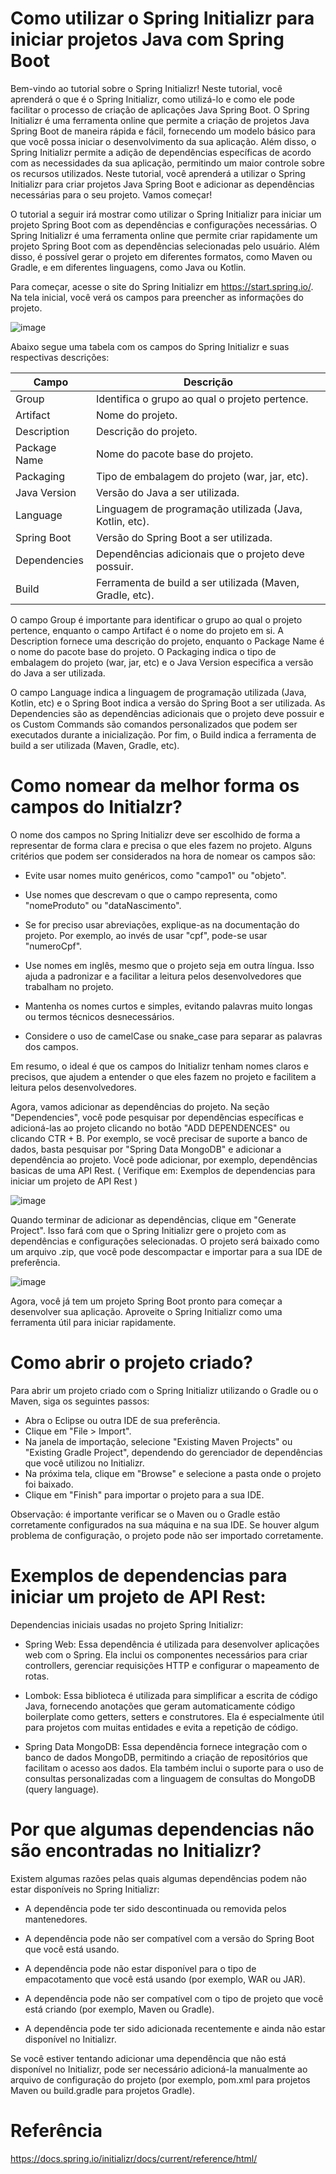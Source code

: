 # Como utilizar o Spring Initializr para iniciar projetos Java com Spring Boot

Bem-vindo ao tutorial sobre o Spring Initializr! Neste tutorial, você aprenderá o que é o Spring Initializr, como utilizá-lo e como ele pode facilitar o processo de criação de aplicações Java Spring Boot. O Spring Initializr é uma ferramenta online que permite a criação de projetos Java Spring Boot de maneira rápida e fácil, fornecendo um modelo básico para que você possa iniciar o desenvolvimento da sua aplicação. Além disso, o Spring Initializr permite a adição de dependências específicas de acordo com as necessidades da sua aplicação, permitindo um maior controle sobre os recursos utilizados. Neste tutorial, você aprenderá a utilizar o Spring Initializr para criar projetos Java Spring Boot e adicionar as dependências necessárias para o seu projeto. Vamos começar!

O tutorial a seguir irá mostrar como utilizar o Spring Initializr para iniciar um projeto Spring Boot com as dependências e configurações necessárias. O Spring Initializr é uma ferramenta online que permite criar rapidamente um projeto Spring Boot com as dependências selecionadas pelo usuário. Além disso, é possível gerar o projeto em diferentes formatos, como Maven ou Gradle, e em diferentes linguagens, como Java ou Kotlin.

Para começar, acesse o site do Spring Initializr em https://start.spring.io/. Na tela inicial, você verá os campos para preencher as informações do projeto.

![image](https://user-images.githubusercontent.com/38250160/209449924-84d509a1-485c-40b5-a890-514a2ad685b2.png)


Abaixo segue uma tabela com os campos do Spring Initializr e suas respectivas descrições:

| Campo                | Descrição                                     |
| -------------------- | ----------------------------------------------| 
|Group	               | Identifica o grupo ao qual o projeto pertence.|
|Artifact              | Nome do projeto.                              |
|Description           | Descrição do projeto.                         |
|Package Name	         | Nome do pacote base do projeto.               |
|Packaging	           | Tipo de embalagem do projeto (war, jar, etc). |
|Java Version	         | Versão do Java a ser utilizada.               |
|Language	             | Linguagem de programação utilizada (Java, Kotlin, etc).  |
|Spring Boot           | Versão do Spring Boot a ser utilizada.                   |
|Dependencies	         | Dependências adicionais que o projeto deve possuir.      |
|Build	               | Ferramenta de build a ser utilizada (Maven, Gradle, etc).|


O campo Group é importante para identificar o grupo ao qual o projeto pertence, enquanto o campo Artifact é o nome do projeto em si. A Description fornece uma descrição do projeto, enquanto o Package Name é o nome do pacote base do projeto. O Packaging indica o tipo de embalagem do projeto (war, jar, etc) e o Java Version especifica a versão do Java a ser utilizada.

O campo Language indica a linguagem de programação utilizada (Java, Kotlin, etc) e o Spring Boot indica a versão do Spring Boot a ser utilizada. As Dependencies são as dependências adicionais que o projeto deve possuir e os Custom Commands são comandos personalizados que podem ser executados durante a inicialização. Por fim, o Build indica a ferramenta de build a ser utilizada (Maven, Gradle, etc).

# Como nomear da melhor forma os campos do Initialzr?

O nome dos campos no Spring Initializr deve ser escolhido de forma a representar de forma clara e precisa o que eles fazem no projeto. Alguns critérios que podem ser considerados na hora de nomear os campos são:

- Evite usar nomes muito genéricos, como "campo1" ou "objeto". 

- Use nomes que descrevam o que o campo representa, como "nomeProduto" ou "dataNascimento".

- Se for preciso usar abreviações, explique-as na documentação do projeto. Por exemplo, ao invés de usar "cpf", pode-se usar "numeroCpf".

- Use nomes em inglês, mesmo que o projeto seja em outra língua. Isso ajuda a padronizar e a facilitar a leitura pelos desenvolvedores que trabalham no projeto.

- Mantenha os nomes curtos e simples, evitando palavras muito longas ou termos técnicos desnecessários.

- Considere o uso de camelCase ou snake_case para separar as palavras dos campos.

Em resumo, o ideal é que os campos do Initializr tenham nomes claros e precisos, que ajudem a entender o que eles fazem no projeto e facilitem a leitura pelos desenvolvedores.

Agora, vamos adicionar as dependências do projeto. Na seção "Dependencies", você pode pesquisar por dependências específicas e adicioná-las ao projeto clicando no botão "ADD DEPENDENCES" ou clicando CTR + B. Por exemplo, se você precisar de suporte a banco de dados, basta pesquisar por "Spring Data MongoDB" e adicionar a dependência ao projeto. Você pode adicionar, por exemplo, dependências basicas de uma API Rest. ( Verifique em:  Exemplos de dependencias para iniciar um projeto de API Rest )

![image](https://user-images.githubusercontent.com/38250160/209450526-78ba5e2f-578d-4aa3-9bea-1b61cc0d2b50.png)


Quando terminar de adicionar as dependências, clique em "Generate Project". Isso fará com que o Spring Initializr gere o projeto com as dependências e configurações selecionadas. O projeto será baixado como um arquivo .zip, que você pode descompactar e importar para a sua IDE de preferência.

![image](https://user-images.githubusercontent.com/38250160/209450942-ad09db7d-9be0-4641-a122-c6d837232221.png)

Agora, você já tem um projeto Spring Boot pronto para começar a desenvolver sua aplicação. Aproveite o Spring Initializr como uma ferramenta útil para iniciar rapidamente.

# Como abrir o projeto criado? 

Para abrir um projeto criado com o Spring Initializr utilizando o Gradle ou o Maven, siga os seguintes passos:

- Abra o Eclipse ou outra IDE de sua preferência.
- Clique em "File > Import".
- Na janela de importação, selecione "Existing Maven Projects" ou "Existing Gradle Project", dependendo do gerenciador de dependências que você utilizou no Initializr.
- Na próxima tela, clique em "Browse" e selecione a pasta onde o projeto foi baixado.
- Clique em "Finish" para importar o projeto para a sua IDE.

Observação: é importante verificar se o Maven ou o Gradle estão corretamente configurados na sua máquina e na sua IDE. Se houver algum problema de configuração, o projeto pode não ser importado corretamente.

# Exemplos de dependencias para iniciar um projeto de API Rest:

Dependencias iniciais usadas no projeto Spring Initializr:

- Spring Web: Essa dependência é utilizada para desenvolver aplicações web com o Spring. Ela inclui os componentes necessários para criar controllers, gerenciar requisições HTTP e configurar o mapeamento de rotas.

- Lombok: Essa biblioteca é utilizada para simplificar a escrita de código Java, fornecendo anotações que geram automaticamente código boilerplate como getters, setters e construtores. Ela é especialmente útil para projetos com muitas entidades e evita a repetição de código.

- Spring Data MongoDB: Essa dependência fornece integração com o banco de dados MongoDB, permitindo a criação de repositórios que facilitam o acesso aos dados. Ela também inclui o suporte para o uso de consultas personalizadas com a linguagem de consultas do MongoDB (query language).


# Por que algumas dependencias não são encontradas no Initializr? 

Existem algumas razões pelas quais algumas dependências podem não estar disponíveis no Spring Initializr:

- A dependência pode ter sido descontinuada ou removida pelos mantenedores.

- A dependência pode não ser compatível com a versão do Spring Boot que você está usando.

- A dependência pode não estar disponível para o tipo de empacotamento que você está usando (por exemplo, WAR ou JAR).

- A dependência pode não ser compatível com o tipo de projeto que você está criando (por exemplo, Maven ou Gradle).

- A dependência pode ter sido adicionada recentemente e ainda não estar disponível no Initializr.

Se você estiver tentando adicionar uma dependência que não está disponível no Initializr, pode ser necessário adicioná-la manualmente ao arquivo de configuração do projeto (por exemplo, pom.xml para projetos Maven ou build.gradle para projetos Gradle).


# Referência 

https://docs.spring.io/initializr/docs/current/reference/html/

